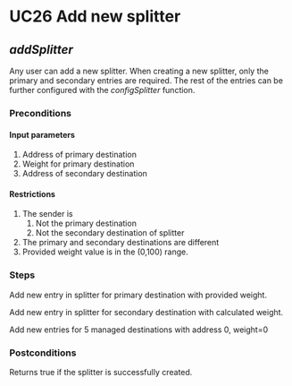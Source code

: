# UC26 Add new splitter
## <i>addSplitter</i>

Any user can add a new splitter. When creating a new splitter, only the primary and secondary entries are required. The rest of the entries can be further configured with the <i>configSplitter</i> function.

### Preconditions
#### Input parameters
1. Address of primary destination
2. Weight for primary destination
3. Address of secondary destination

#### Restrictions
1. The sender is
    1. Not the primary destination
    2. Not the secondary destination of splitter
2. The primary and secondary destinations are different
3. Provided weight value is in the (0,100) range.

### Steps
Add new entry in splitter for primary destination with provided weight.

Add new entry in splitter for secondary destination with calculated weight.

Add new entries for 5 managed destinations with address 0, weight=0

### Postconditions
Returns true if the splitter is successfully created.
